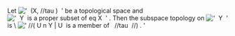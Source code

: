 Let !['  (X, //tau )  '](../dictionary/equation_images/20315.2..png) be
a topological space and
!['  Y  is a proper subset of eq X  '](../dictionary/equation_images/20315.3..png)
. Then the subspace topology on
!['  Y  '](../dictionary/equation_images/20315.4..png) is \\
![' //( U n Y | U  is a member of   //tau  //) . '](../dictionary/equation_images/20315.1..png)

